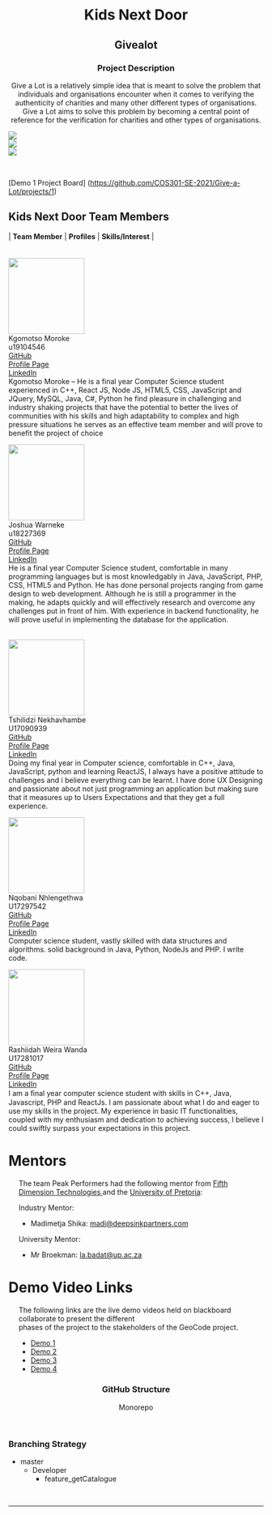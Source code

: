 <h1 align="center"> Kids Next Door </h1>
<h2 align="center"> Givealot </h2>


<h3 align="center" text-decoration="underline">Project Description</h3>
<p align="center">Give a Lot is a relatively simple idea that is meant to solve the problem that individuals and organisations encounter when it comes to verifying the authenticity of charities and many other different types of organisations. Give a Lot aims to solve this problem by becoming a central point of reference for the verification for charities and other types of organisations.</p>

![](https://img.shields.io/badge/coverage-unknown-informational?style=flat&logo=<LOGO_NAME>&logoColor=white&color=2bbc8a)
	<br>
![](https://img.shields.io/badge/IssuesOpen-5-informational?style=flat&logo=<LOGO_NAME>&logoColor=white&color=2bbc8a)
	<br>
![](https://img.shields.io/badge/IssuesClosed-5-informational?style=flat&logo=<LOGO_NAME>&logoColor=white&color=2bbc8a)	

<br>

[Demo 1 Project Board]
(https://github.com/COS301-SE-2021/Give-a-Lot/projects/1)


## Kids Next Door Team Members

| **Team Member** | **Profiles** | **Skills/Interest** | <br/><br/><br/>
 <img src="https://cdn.discordapp.com/attachments/838454474250780693/850093097815244870/Picture4.jpg" width="150px">  <br/> Kgomotso Moroke<br/>  u19104546<br/> [GitHub](https://github.com/Kgomotso404) <br/> [Profile Page]() <br/> [LinkedIn](https://www.linkedin.com/in/kgomotso-moroke-23b0ab210/) <br/> Kgomotso Moroke – He is a final year Computer Science student experienced in C++, React JS, Node JS, HTML5, CSS, JavaScript and JQuery, MySQL, Java, C#, Python he find pleasure in challenging and industry shaking projects that have the potential to better the lives of communities with his skills and high adaptability to complex and high pressure situations he serves as an effective team member and will prove to benefit the project of choice<br/>
 
 <img src="https://cdn.discordapp.com/attachments/838454474250780693/850093098993582080/Picture5.jpg" width="150px">  <br/> Joshua Warneke <br/> u18227369 <br/> [GitHub](https://github.com/CaptainCoDev) <br/> [Profile Page](https://CaptainCoDev.github.io/) <br/> [LinkedIn](https://www.linkedin.com/in/joshua-warneke-02a243171/) <br/> He is a final year Computer Science student, comfortable in many programming languages but is most knowledgably in Java, JavaScript, PHP, CSS, HTML5 and Python. He has done personal projects ranging from game design to web development. Although he is still a programmer in the making, he adapts quickly and will effectively research and overcome any challenges put in front of him. With experience in backend functionality, he will prove useful in implementing the database for the application. <br/><br/> 


 <img src="https://cdn.discordapp.com/attachments/838454474250780693/850093077892300820/Picture1.jpg" width="150px">  <br/> Tshilidzi Nekhavhambe <br/> U17090939 <br/> [GitHub](https://tshilidzin.github.io/Tshilidzi/) <br/> [Profile Page]() <br/> [LinkedIn](https://www.linkedin.com/in/tshilidzi-nekhavhambe-a778731a2/) <br/> Doing my final year in Computer science, comfortable in C++, Java, JavaScript, python and learning ReactJS, I always have a positive attitude to challenges and i believe everything can be learnt. I have done UX Designing and passionate about not just programming an application but making sure that it measures up to Users Expectations and that they get a full experience.<br/>

 <img src="https://cdn.discordapp.com/attachments/838454474250780693/850093093327077396/Picture2.jpg" width="150px">  <br/> Nqobani Nhlengethwa  <br/> U17297542 <br/> [GitHub](https://github.com/Xplodiator) <br/> [Profile Page](https://github.com/Xplodiator/Xplodiator.github.io) <br/> [LinkedIn](https://www.linkedin.com/in/nqobani-nhlengethwa-907995159/) <br/>Computer science student, vastly skilled with data structures and algorithms. solid background in Java, Python, NodeJs and PHP. I write code. <br/>

 <img src="https://cdn.discordapp.com/attachments/838454474250780693/850093096682913792/Picture3.jpg" width="150px">  <br/> Rashiidah Weira Wanda  <br/> U17281017 <br/> [GitHub](https://github.com/WandaWeira) <br/> [Profile Page](https://wandaweira.github.io/personal/) <br/> [LinkedIn](https://www.linkedin.com/in/wanda-weira-9929b1116/) <br/>I am a ﬁnal year computer science student with skills in C++, Java, Javascript, PHP and ReactJs. I am passionate about what I do and eager to use my skills in the project. My experience in basic IT functionalities, coupled with my enthusiasm and dedication to achieving success, I believe I could swiftly surpass your expectations in this project. <br/>

 # Mentors

<div style="margin-left: 4%">

The team Peak Performers had the following mentor from <a href="https://5dt.com/"> Fifth Dimension Technologies </a> and the <a href="https://www.up.ac.za/"> University of Pretoria</a>:

Industry Mentor:
* Madimetja Shika:  madi@deepsinkpartners.com

University Mentor:
* Mr Broekman: la.badat@up.ac.za

</div>

# Demo Video Links

<div style="margin-left: 4%">

The following links are the live demo videos held on blackboard collaborate to present the different <br/>
phases of the project to the stakeholders of the GeoCode project.

* <a href="https://michael-stroh.github.io/capstone/"> Demo 1 </a>
* <a href="https://michael-stroh.github.io/capstone/"> Demo 2 </a>
* <a href="https://michael-stroh.github.io/capstone/"> Demo 3 </a>
* <a href="https://michael-stroh.github.io/capstone/"> Demo 4 </a>

</div>

<h3 align="center" text-decoration="underline"> GitHub Structure</h3>
<p align="center">Monorepo</p>


<br>
<h3 align="left" text-decoration="underline"> Branching Strategy</h3>

<ul>
  <li>master
   <ul>
    <li>Developer
      <ul>
         <li>feature_getCatalogue</li>
     </ul>
   </li>
  </ul>
 </li>
</ul>
<br>


---


